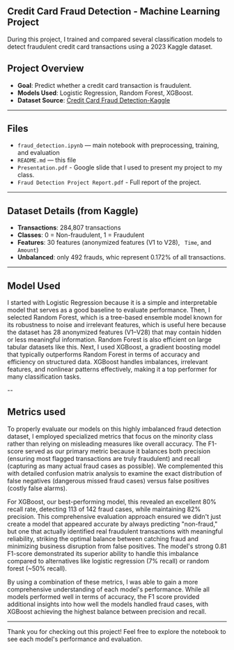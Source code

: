 ## Credit Card Fraud Detection - Machine Learning Project

During this project, I trained and compared several classification models to detect fraudulent credit card transactions using a 2023 Kaggle dataset.

## Project Overview

- **Goal**: Predict whether a credit card transaction is fraudulent.
- **Models Used**: Logistic Regression, Random Forest, XGBoost.
- **Dataset Source**: [Credit Card Fraud Detection-Kaggle]([https://www.kaggle.com/datasets/mlg-ulb/creditcardfraud])

---

## Files

- `fraud_detection.ipynb` — main notebook with preprocessing, training, and evaluation
- `README.md` — this file
- `Presentation.pdf` - Google slide that I used to present my project to my class.
- `Fraud Detection Project Report.pdf` - Full report of the project.

---
##  Dataset Details (from Kaggle)

- **Transactions**:  284,807 transactions
- **Classes**: 0 = Non-fraudulent, 1 = Fraudulent
- **Features**: 30 features (anonymized features (V1 to V28), ` Time`, and `Amount`)
- **Unbalanced**: only 492 frauds, whic represent 0.172% of all transactions.

---

## Model Used 

I started with Logistic Regression because it is a simple and interpretable model that serves as a good baseline to evaluate performance. Then, I selected Random Forest, which is a tree-based ensemble model known for its robustness to noise and irrelevant features, which is useful here because the dataset has 28 anonymized features (V1–V28) that may contain hidden or less meaningful information. Random Forest is also efficient on large tabular datasets like this. Next, I used XGBoost, a gradient boosting model that typically outperforms Random Forest in terms of accuracy and efficiency on structured data. XGBoost handles imbalances, irrelevant features, and nonlinear patterns effectively, making it a top performer for many classification tasks. 


--
## Metrics used 

To properly evaluate our models on this highly imbalanced fraud detection dataset, I employed specialized metrics that focus on the minority class rather than relying on misleading measures like overall accuracy. The F1-score served as our primary metric because it balances both precision (ensuring most flagged transactions are truly fraudulent) and recall (capturing as many actual fraud cases as possible). We complemented this with detailed confusion matrix analysis to examine the exact distribution of false negatives (dangerous missed fraud cases) versus false positives (costly false alarms). 

For XGBoost, our best-performing model, this revealed an excellent 80% recall rate, detecting 113 of 142 fraud cases, while maintaining 82% precision. This comprehensive evaluation approach ensured we didn't just create a model that appeared accurate by always predicting "non-fraud," but one that actually identified real fraudulent transactions with meaningful reliability, striking the optimal balance between catching fraud and minimizing business disruption from false positives. The model's strong 0.81 F1-score demonstrated its superior ability to handle this imbalance compared to alternatives like logistic regression (7% recall) or random forest (~50% recall).

By using a combination of these metrics, I was able to gain a more comprehensive understanding of each model's performance. While all models performed well in terms of accuracy, the F1 score provided additional insights into how well the models handled fraud cases, with XGBoost achieving the highest balance between precision and recall.


---

Thank you for checking out this project! Feel free to explore the notebook to see each model's performance and evaluation.

